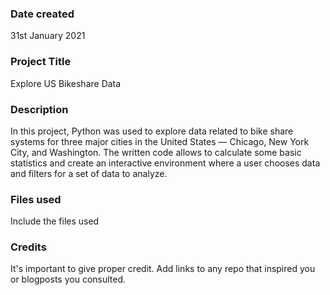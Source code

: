 ### Date created
31st January 2021

### Project Title
Explore US Bikeshare Data

### Description
In this project, Python was used to explore data related to bike share systems for three major cities in the United States — Chicago, New York City, and Washington.
The written code allows to calculate some basic statistics and create an interactive environment where a user chooses data and filters for a set of data to analyze.

### Files used
Include the files used

### Credits
It's important to give proper credit. Add links to any repo that inspired you or blogposts you consulted.
